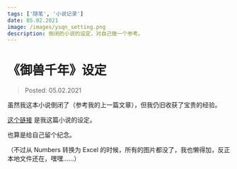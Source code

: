 ```yaml
---
tags: ['随笔', '小说记录']
date: 05.02.2021
image: /images/ysqn_setting.png
description: 倒闭的小说的设定，对自己做一个参考。
---
```


# 《御兽千年》设定

> Posted: 05.02.2021

<Tag />

虽然我这本小说倒闭了（参考我的上一篇文章），但我仍旧收获了宝贵的经验。

[这个链接](https://docs.qq.com/sheet/DWVlUSlZvenloc3da) 是我这篇小说的设定。

也算是给自己留个纪念。

（不过从 Numbers 转换为 Excel 的时候，所有的图片都没了，我也懒得加，反正本地文件还在，嘿嘿……）

<Disqus />
